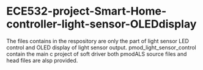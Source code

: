 # ECE532-project-Smart-Home-controller-light-sensor-OLEDdisplay
The files contains in the respository are only the part of light sensor LED control and OLED display of light sensor output.
pmod_light_sensor_control contain the main c project of soft driver
both pmodALS source files and head files are alsp provided.
